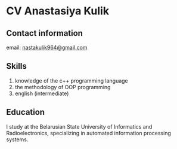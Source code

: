 # CV Anastasiya Kulik
## Contact information
email: nastakulik964@gmail.com
## Skills
1. knowledge of the c++ programming language
2. the methodology of OOP programming
3. еnglish (intermediate)
## Education 
I study at the Belarusian State University of Informatics and Radioelectronics, specializing in automated information processing systems.
